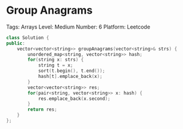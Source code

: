 # Group Anagrams

Tags: Arrays
Level: Medium
Number: 6
Platform: Leetcode

```cpp
class Solution {
public:
    vector<vector<string>> groupAnagrams(vector<string>& strs) {
        unordered_map<string, vector<string>> hash;
        for(string x: strs) {
            string t = x;
            sort(t.begin(), t.end());
            hash[t].emplace_back(x);
        }
        vector<vector<string>> res;
        for(pair<string, vector<string>> x: hash) {
            res.emplace_back(x.second);
        }
        return res;
    }
};
```